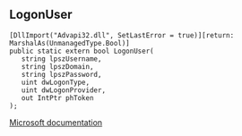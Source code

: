 ## LogonUser

```
[DllImport("Advapi32.dll", SetLastError = true)][return: MarshalAs(UnmanagedType.Bool)]
public static extern bool LogonUser(
   string lpszUsername,
   string lpszDomain,
   string lpszPassword,
   uint dwLogonType,
   uint dwLogonProvider,
   out IntPtr phToken
);
```

[Microsoft documentation](https://docs.microsoft.com/en-us/windows/win32/api/winbase/nf-winbase-logonusera)
